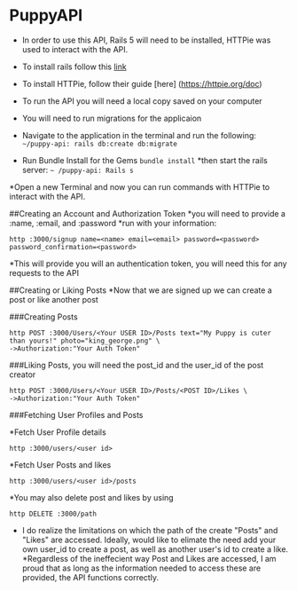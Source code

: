# PuppyAPI

* In order to use this API, Rails 5 will need to be installed, HTTPie was used to interact with the API.

* To install rails follow this [link](https://www.tutorialspoint.com/ruby-on-rails/rails-installation.htm)
* To install HTTPie, follow their guide [here] (https://httpie.org/doc)
* To run the API you will need a local copy saved on your computer
* You will need to run migrations for the applicaion
* Navigate to the application in the terminal and run the following:
```~/puppy-api: rails db:create db:migrate```
* Run Bundle Install for the Gems
```bundle install```
*then start the rails server:
```~ /puppy-api: Rails s```

*Open a new Terminal and now you can run commands with HTTPie to interact with the API. 

##Creating an Account and Authorization Token
*you will need to provide a :name, :email, and :password
*run with your information:

```http :3000/signup name=<name> email=<email> password=<password> password_confirmation=<password>```

*This will provide you will an authentication token, you will need this for any requests to the API

##Creating or Liking Posts
*Now that we are signed up we can create a post or like another post

###Creating Posts
```
http POST :3000/Users/<Your USER ID>/Posts text="My Puppy is cuter than yours!" photo="king_george.png" \
->Authorization:"Your Auth Token"
```

###Liking Posts, you will need the post_id and the user_id of the post creator
```
http POST :3000/Users/<Your USER ID>/Posts/<POST ID>/Likes \
->Authorization:"Your Auth Token"

```

###Fetching User Profiles and Posts

*Fetch User Profile details
```
http :3000/users/<user id>
```
*Fetch User Posts and likes
``` 
http :3000/users/<user id>/posts
```

*You may also delete post and likes by using 
``` 
http DELETE :3000/path
```
* I do realize the limitations on which the path of the create "Posts" and "Likes" are accessed.  Ideally, would like to elimate the need add your own user_id to create a post, as well as another user's id to create a like. 
*Regardless of the ineffecient way Post and Likes are accessed, I am proud that as long as the information needed to access these are provided, the API functions correctly. 
